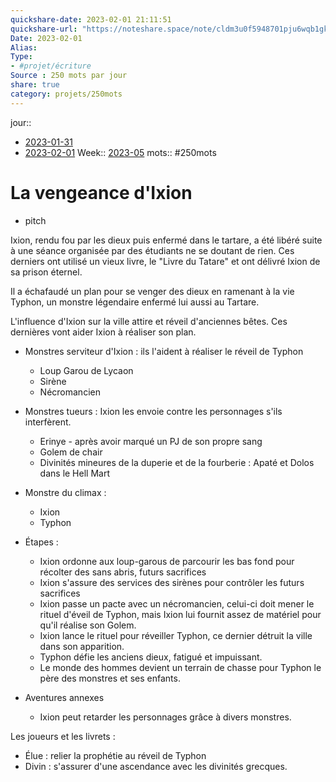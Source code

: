 ```yaml
---
quickshare-date: 2023-02-01 21:11:51
quickshare-url: "https://noteshare.space/note/cldm3u0f5948701pju6wqb1gk#LR1axE5Ct3cyZKmDeaz6G0rLxz7y8InxrXrxlTovZIU"
Date: 2023-02-01
Alias:
Type: 
- #projet/écriture
Source : 250 mots par jour
share: true
category: projets/250mots
---
```

jour:: 
- [2023-01-31](2023-01-31.md)
- [2023-02-01](2023-02-01.md)
Week:: [2023-05](2023-05.md)
mots:: 
#250mots

# La vengeance d'Ixion

- pitch

Ixion, rendu fou par les dieux puis enfermé dans le tartare, a été libéré suite à une séance organisée par des étudiants ne se doutant de rien. Ces derniers ont utilisé un vieux livre, le "Livre du Tatare" et ont délivré Ixion de sa prison éternel.

Il a échafaudé un plan pour se venger des dieux en ramenant à la vie Typhon, un monstre légendaire enfermé lui aussi au Tartare.

L'influence d'Ixion sur la ville attire et réveil d'anciennes bêtes. Ces dernières vont aider Ixion à réaliser son plan.

- Monstres serviteur d'Ixion : ils l'aident à réaliser le réveil de Typhon
	- Loup Garou de Lycaon
	- Sirène 
	- Nécromancien
- Monstres tueurs : Ixion les envoie contre les personnages s'ils interfèrent.
	- Erinye - après avoir marqué un PJ de son propre sang
	- Golem de chair
	- Divinités mineures de la duperie et de la fourberie : Apaté et Dolos dans le Hell Mart
- Monstre du climax :
	- Ixion
	- Typhon

-  Étapes : 
	- Ixion ordonne aux loup-garous de parcourir les bas fond pour récolter des sans abris, futurs sacrifices
	- Ixion s'assure des services des sirènes pour contrôler les futurs sacrifices
	- Ixion passe un pacte avec un nécromancien, celui-ci doit mener le rituel d'éveil de Typhon, mais Ixion lui fournit assez de matériel pour qu'il réalise son Golem.
	- Ixion lance le rituel pour réveiller Typhon, ce dernier détruit la ville dans son apparition.
	- Typhon défie les anciens dieux, fatigué et impuissant.
	- Le monde des hommes devient un terrain de chasse pour Typhon le père des monstres et ses enfants.
- Aventures annexes
	- Ixion peut retarder les personnages grâce à divers monstres.

Les joueurs et les livrets : 
- Élue : relier la prophétie au réveil de Typhon
- Divin : s'assurer d'une ascendance avec les divinités grecques.